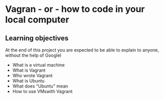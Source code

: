 # Vagran - or - how to code in your local computer
## Learning objectives
At the end of this project you are expected to be able to explain to anyone, without the help of GoogleI
* What is a virtual machine
* What is Vagrant
* Who wrote Vagrant
* What is Ubuntu
* What does "Ubuntu" mean
* How to use VMswith Vagrant

